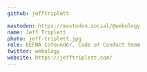 ```yaml
---
github: jefftriplett

mastodon: https://mastodon.social/@webology
name: Jeff Triplett
photo: jeff-triplett.jpg
role: DEFNA Cofounder, Code of Conduct team
twitter: webology
website: https://jefftriplett.com/
---
```

